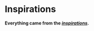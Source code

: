 # Inspirations
**Everything came from the *[inspirations](https://github.com/Tony3091209351/Inspirations)*.**
